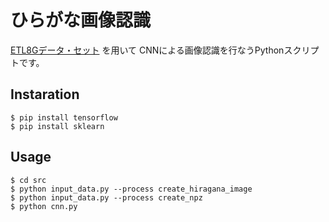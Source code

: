 # ひらがな画像認識

[ETL8Gデータ・セット](http://etlcdb.db.aist.go.jp/?page_id=2461) を用いて
CNNによる画像認識を行なうPythonスクリプトです。

## Instaration

```
$ pip install tensorflow
$ pip install sklearn
```

## Usage

```
$ cd src
$ python input_data.py --process create_hiragana_image
$ python input_data.py --process create_npz
$ python cnn.py
```
